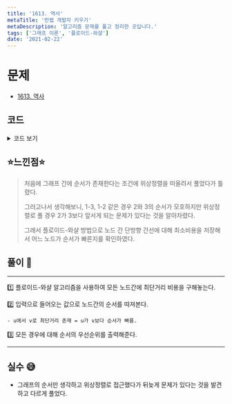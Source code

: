 ```yaml
---
title: '1613. 역사'
metaTitle: '만렙 개발자 키우기'
metaDescription: '알고리즘 문제를 풀고 정리한 곳입니다.'
tags: ['그래프 이론', '플로이드-와샬']
date: '2021-02-22'
---
```


# 문제
- [1613. 역사](https://www.acmicpc.net/problem/1613)

## 코드

<details><summary> 코드 보기 </summary>

``` java
import java.io.BufferedReader;
import java.io.IOException;
import java.io.InputStreamReader;
import java.util.ArrayList;
import java.util.Arrays;
import java.util.LinkedList;
import java.util.List;
import java.util.Queue;
import java.util.StringTokenizer;

public class Q1613 {
    static int N, K, arr[][] = new int[401][401];
    static BufferedReader br = new BufferedReader(new InputStreamReader(System.in));
    public static void main(String[] args) throws IOException {
        init();
        solution();
    }

    static void solution() throws IOException {
        floyd();
        int c = stoi(br.readLine());
        while(c-- > 0){
            StringTokenizer st = new StringTokenizer(br.readLine());
            int s = stoi(st.nextToken()), e = stoi(st.nextToken());
            if (arr[s][e] != 987654321) {
                System.out.println(-1);
                continue;
            }
            if (arr[e][s] != 987654321) {
                System.out.println(1);
                continue;
            }
            System.out.println(0);
        }
    }

    static void floyd() {
        for (int k = 1; k <= N; k++) {
            for (int i = 1; i <= N; i++) {
                for (int j = 1; j <= N; j++) {
                    if(arr[i][j] > arr[i][k] + arr[k][j])
                        arr[i][j] = arr[i][k] + arr[k][j];
                }
            }
        }
    }

    static void init() throws IOException {
        StringTokenizer st = new StringTokenizer(br.readLine());
        N = stoi(st.nextToken());
        K = stoi(st.nextToken());
        for (int i = 1; i <= N; i++) {
            Arrays.fill(arr[i], 987654321);
        }
        for (int i = 0; i < K; i++) {
            st = new StringTokenizer(br.readLine());
            int u = stoi(st.nextToken());
            int v = stoi(st.nextToken());
            arr[u][v] = 1;
        }
    }

    static int stoi(String str) {
        return Integer.parseInt(str);
    }
}
```

</details>

## ⭐️느낀점⭐️
> 처음에 그래프 간에 순서가 존재한다는 조건에 위상정렬을 떠올려서 풀었다가 틀렸다.
>
> 그러고나서 생각해보니, 1-3, 1-2 같은 경우 2와 3의 순서가 모호하지만 위상정렬로 풀 경우 2가 3보다 앞서게 되는 문제가 있다는 것을 알아차렸다.
>
> 그래서 플로이드-와샬 방법으로 노드 간 단방향 간선에 대해 최소비용을 저장해서 어느 노드가 순서가 빠른지를 확인하였다.

## 풀이 📣
<hr/>

1️⃣ 플로이드-와샬 알고리즘을 사용하여 모든 노드간에 최단거리 비용을 구해놓는다.


2️⃣ 입력으로 들어오는 값으로 노드간의 순서를 따져본다.

    - u에서 v로 최단거리 존재 = u가 v보다 순서가 빠름.


3️⃣ 모든 경우에 대해 순서의 우선순위를 출력해준다.

<hr/>

## 실수 😅
- 그래프의 순서만 생각하고 위상정렬로 접근했다가 뒤늦게 문제가 있다는 것을 발견하고 다르게 풀었다.
